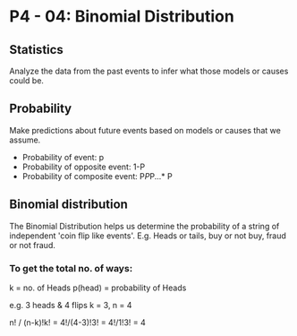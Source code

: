 # P4 - 04: Binomial Distribution

## Statistics
Analyze the data from the past events to infer what those models or causes could be.

## Probability
Make predictions about future events based on models or causes that we assume.

- Probability of event: p
- Probability of opposite event: 1-P
- Probability of composite event: P*P*P...* P

## Binomial distribution
The Binomial Distribution helps us determine the probability of a string of independent 'coin flip like events'. E.g. Heads or tails, buy or not buy, fraud or not fraud.

### To get the total no. of ways:

k = no. of Heads
p(head) = probability of Heads

e.g. 3 heads & 4 flips
k = 3, n = 4

n! / (n-k)!k! = 4!/(4-3)!3! = 4!/1!3! = 4
